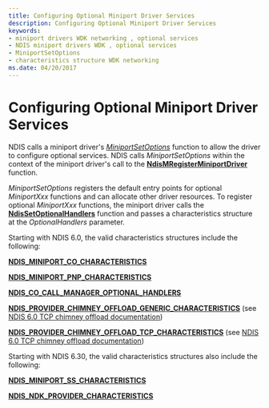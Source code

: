 ```yaml
---
title: Configuring Optional Miniport Driver Services
description: Configuring Optional Miniport Driver Services
keywords:
- miniport drivers WDK networking , optional services
- NDIS miniport drivers WDK , optional services
- MiniportSetOptions
- characteristics structure WDK networking
ms.date: 04/20/2017
---
```


# Configuring Optional Miniport Driver Services





NDIS calls a miniport driver's [*MiniportSetOptions*](/windows-hardware/drivers/ddi/ndis/nc-ndis-set_options) function to allow the driver to configure optional services. NDIS calls *MiniportSetOptions* within the context of the miniport driver's call to the [**NdisMRegisterMiniportDriver**](/windows-hardware/drivers/ddi/ndis/nf-ndis-ndismregisterminiportdriver) function.

*MiniportSetOptions* registers the default entry points for optional *MiniportXxx* functions and can allocate other driver resources. To register optional *MiniportXxx* functions, the miniport driver calls the [**NdisSetOptionalHandlers**](/windows-hardware/drivers/ddi/ndis/nf-ndis-ndissetoptionalhandlers) function and passes a characteristics structure at the *OptionalHandlers* parameter.

Starting with NDIS 6.0, the valid characteristics structures include the following:

[**NDIS\_MINIPORT\_CO\_CHARACTERISTICS**](/windows-hardware/drivers/ddi/ndis/ns-ndis-_ndis_miniport_co_characteristics)

[**NDIS\_MINIPORT\_PNP\_CHARACTERISTICS**](/windows-hardware/drivers/ddi/ndis/ns-ndis-_ndis_miniport_pnp_characteristics)

[**NDIS\_CO\_CALL\_MANAGER\_OPTIONAL\_HANDLERS**](/windows-hardware/drivers/ddi/ndis/ns-ndis-_ndis_co_call_manager_optional_handlers)

[**NDIS\_PROVIDER\_CHIMNEY\_OFFLOAD\_GENERIC\_CHARACTERISTICS**](/windows-hardware/drivers/ddi/ndischimney/ns-ndischimney-_ndis_provider_chimney_offload_generic_characteristics) (see [NDIS 6.0 TCP chimney offload documentation](full-tcp-offload.md))

[**NDIS\_PROVIDER\_CHIMNEY\_OFFLOAD\_TCP\_CHARACTERISTICS**](/windows-hardware/drivers/ddi/ndischimney/ns-ndischimney-_ndis_provider_chimney_offload_tcp_characteristics) (see [NDIS 6.0 TCP chimney offload documentation](full-tcp-offload.md))

Starting with NDIS 6.30, the valid characteristics structures also include the following:

[**NDIS\_MINIPORT\_SS\_CHARACTERISTICS**](/windows-hardware/drivers/ddi/ndis/ns-ndis-_ndis_miniport_ss_characteristics)

[**NDIS\_NDK\_PROVIDER\_CHARACTERISTICS**](/windows-hardware/drivers/ddi/ndisndk/ns-ndisndk-_ndis_ndk_provider_characteristics)

 

